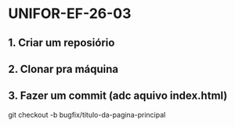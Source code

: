 # UNIFOR-EF-26-03

## 1. Criar um reposiório
## 2. Clonar pra máquina
## 3. Fazer um commit (adc aquivo index.html)

git checkout -b bugfix/titulo-da-pagina-principal
